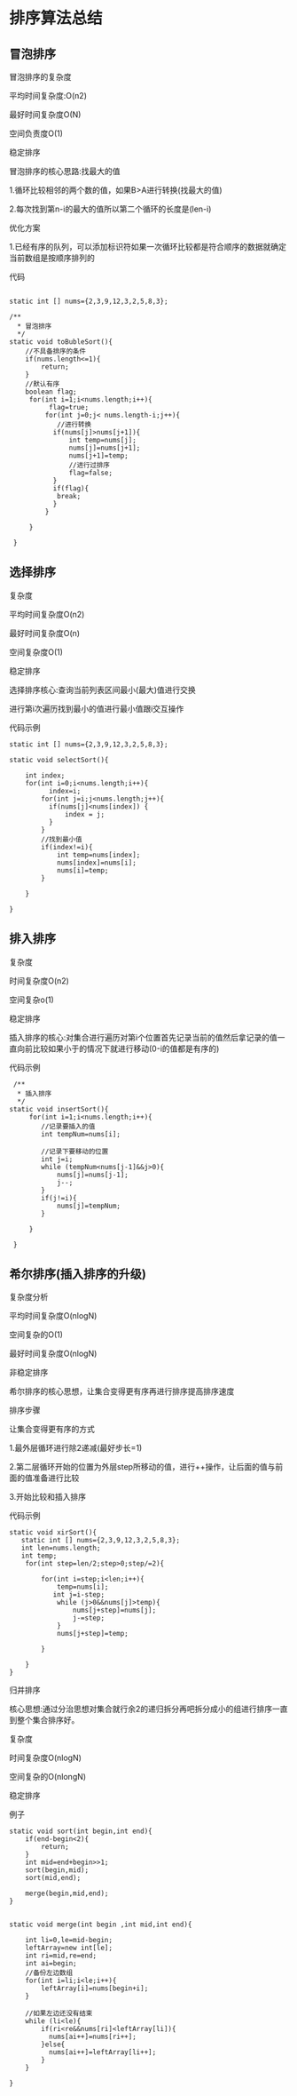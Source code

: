# 排序算法总结

## 冒泡排序

冒泡排序的复杂度

平均时间复杂度:O(n2)

最好时间复杂度O(N)

空间负责度O(1)

稳定排序



冒泡排序的核心思路:找最大的值

1.循环比较相邻的两个数的值，如果B>A进行转换(找最大的值)

2.每次找到第n-i的最大的值所以第二个循环的长度是(len-i)

优化方案

1.已经有序的队列，可以添加标识符如果一次循环比较都是符合顺序的数据就确定当前数组是按顺序排列的



代码

```

static int [] nums={2,3,9,12,3,2,5,8,3};

/**
  * 冒泡排序
  */
static void toBubleSort(){
    //不具备排序的条件
    if(nums.length<=1){
        return;
    }
    //默认有序
    boolean flag;
     for(int i=1;i<nums.length;i++){
          flag=true;
         for(int j=0;j< nums.length-i;j++){
            //进行转换
           if(nums[j]>nums[j+1]){
               int temp=nums[j];
               nums[j]=nums[j+1];
               nums[j+1]=temp;
               //进行过排序
               flag=false;
           }
           if(flag){
            break;
           }
         }

     }

 }
```



## 选择排序

复杂度

平均时间复杂度O(n2)

最好时间复杂度O(n)

空间复杂度O(1)

稳定排序



选择排序核心:查询当前列表区间最小(最大)值进行交换

进行第i次遍历找到最小的值进行最小值跟i交互操作



代码示例

```
static int [] nums={2,3,9,12,3,2,5,8,3};

static void selectSort(){

    int index;
    for(int i=0;i<nums.length;i++){
          index=i;
        for(int j=i;j<nums.length;j++){
          if(nums[j]<nums[index]) {
              index = j;
          }
        }
        //找到最小值
        if(index!=i){
            int temp=nums[index];
            nums[index]=nums[i];
            nums[i]=temp;
        }

    }

}
```

## 排入排序

复杂度

时间复杂度O(n2)

空间复杂o(1)

稳定排序



插入排序的核心:对集合进行遍历对第i个位置首先记录当前的值然后拿记录的值一直向前比较如果小于的情况下就进行移动(0-i的值都是有序的)



代码示例

```
 /**
  * 插入排序
  */
static void insertSort(){
     for(int i=1;i<nums.length;i++){
        //记录要插入的值
        int tempNum=nums[i];

        //记录下要移动的位置
        int j=i;
        while (tempNum<nums[j-1]&&j>0){
            nums[j]=nums[j-1];
            j--;
        }
        if(j!=i){
            nums[j]=tempNum;
        }

     }

 }
```



## 希尔排序(插入排序的升级)

复杂度分析

平均时间复杂度O(nlogN)

空间复杂的O(1)

最好时间复杂度O(nlogN)

非稳定排序

希尔排序的核心思想，让集合变得更有序再进行排序提高排序速度

排序步骤

让集合变得更有序的方式

1.最外层循环进行除2递减(最好步长=1)

2.第二层循环开始的位置为外层step所移动的值，进行++操作，让后面的值与前面的值准备进行比较

3.开始比较和插入排序

代码示例

```
static void xirSort(){
   static int [] nums={2,3,9,12,3,2,5,8,3};
   int len=nums.length;
   int temp;
    for(int step=len/2;step>0;step/=2){

        for(int i=step;i<len;i++){
            temp=nums[i];
           int j=i-step;
            while (j>0&&nums[j]>temp){
                nums[j+step]=nums[j];
                j-=step;
            }
            nums[j+step]=temp;

        }

    }
}
```

归并排序

核心思想:通过分治思想对集合就行余2的递归拆分再吧拆分成小的组进行排序一直到整个集合排序好。

复杂度

时间复杂度O(nlogN)

空间复杂的O(nlongN)

稳定排序



例子

```
static void sort(int begin,int end){
    if(end-begin<2){
        return;
    }
    int mid=end+begin>>1;
    sort(begin,mid);
    sort(mid,end);

    merge(begin,mid,end);
}


static void merge(int begin ,int mid,int end){

    int li=0,le=mid-begin;
    leftArray=new int[le];
    int ri=mid,re=end;
    int ai=begin;
    //备份左边数组
    for(int i=li;i<le;i++){
        leftArray[i]=nums[begin+i];
    }

    //如果左边还没有结束
    while (li<le){
        if(ri<re&&nums[ri]<leftArray[li]){
          nums[ai++]=nums[ri++];
        }else{
          nums[ai++]=leftArray[li++];
        }
    }

}
```

​	